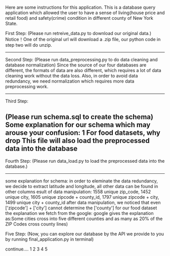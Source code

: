 Here are some instructions for this application.
This is a database query application which allowed the user to have a sense of living(house price and retail food) and safety(crime) condition in different county of New York State.

First Step:
(Please run retreive_data.py to download our original data.)
Notice！One of the original url will download a .zip file, our python code in step two will do unzip.

-----------------------------------------

Second Step:
(Please run data_preprocessing.py to do data cleaning and database normalization)
Since the source of our four databases are different, the formats of data are also different, which requires a lot of data cleaning work without the data loss.
Also, in order to avoid data redundancy, we need normalization which requires more data preprocessing work. 

-----------------------------------------

Third Step:

(Please run schema.sql to create the schema)
Some explanation for our schema which may arouse your confusion:
1 For food datasets, why drop
This file will also load the preprocessed data into the database
-----------------------------------------

Fourth Step:
(Please run data_load.py to load the preprocessed data into the database.)

-----------------------------------------

some explanation for schema:
in order to eleminate the data redundancy, we decide to extract latitude and longitude, all other data can be found in other columns
esult of data manipulation: 1558 unique zip_code, 
1452 unique city, 
1605 unique zipcode + county_id, 
1797 unique zipcode + city, 
1499 unique city + county_id
after data manipulation, we noticed that even ['zipcode'] + ['city'] cannot determine the ['county'] for our food dataset
the explanation we fetch from the google: google gives the explanation as:Some cities cross into five different counties and as many as 20% of the ZIP Codes cross county lines)


Five Step:
(Now, you can explore our database by the API we provide to you by running final_application.py in terminal)

continue....
1
2
3
4
5
